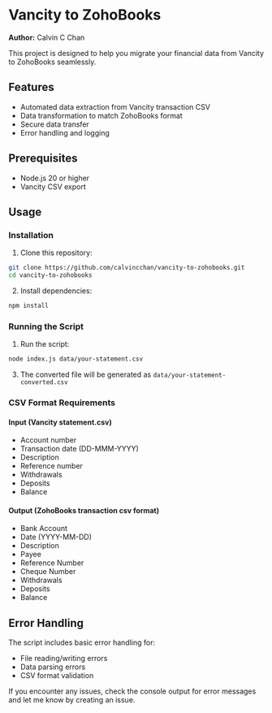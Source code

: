 # Vancity to ZohoBooks

**Author:** Calvin C Chan

This project is designed to help you migrate your financial data from Vancity to ZohoBooks seamlessly.

## Features

- Automated data extraction from Vancity transaction CSV
- Data transformation to match ZohoBooks format
- Secure data transfer
- Error handling and logging

## Prerequisites

- Node.js 20 or higher
- Vancity CSV export

## Usage

### Installation

1. Clone this repository:

```bash
git clone https://github.com/calvincchan/vancity-to-zohobooks.git
cd vancity-to-zohobooks
```

2. Install dependencies:

```bash
npm install
```

### Running the Script

1. Run the script:

```bash
node index.js data/your-statement.csv
```

3. The converted file will be generated as `data/your-statement-converted.csv`

### CSV Format Requirements

#### Input (Vancity statement.csv)

- Account number
- Transaction date (DD-MMM-YYYY)
- Description
- Reference number
- Withdrawals
- Deposits
- Balance

#### Output (ZohoBooks transaction csv format)

- Bank Account
- Date (YYYY-MM-DD)
- Description
- Payee
- Reference Number
- Cheque Number
- Withdrawals
- Deposits
- Balance

## Error Handling

The script includes basic error handling for:

- File reading/writing errors
- Data parsing errors
- CSV format validation

If you encounter any issues, check the console output for error messages and let me know by creating an issue.
